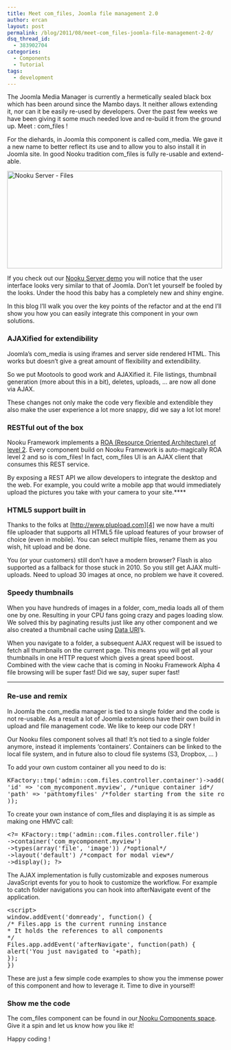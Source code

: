 ```yaml
---
title: Meet com_files, Joomla file management 2.0
author: ercan
layout: post
permalink: /blog/2011/08/meet-com_files-joomla-file-management-2-0/
dsq_thread_id:
  - 383902704
categories:
  - Components
  - Tutorial
tags:
  - development
---
```

The Joomla Media Manager is currently a hermetically sealed black box which has been around since the Mambo days. It neither allows extending it, nor can it be easily re-used by developers. Over the past few weeks we have been giving it some much needed love and re-build it from the ground up. Meet : com_files !

For the diehards, in Joomla this component is called com\_media. We gave it a new name to better reflect its use and to allow you to also install it in Joomla site. In good Nooku tradition com\_files is fully re-usable and extend-able.

[<img src="http://farm6.static.flickr.com/5106/5859545823_0c90031377.jpg" alt="Nooku Server - Files" width="500" height="227" />][1]

If you check out our [Nooku Server demo][2] you will notice that the user interface looks very similar to that of Joomla. Don’t let yourself be fooled by the looks. Under the hood this baby has a completely new and shiny engine.

In this blog I’ll walk you over the key points of the refactor and at the end I’ll show you how you can easily integrate this component in your own solutions.

<!--more-->

### AJAXified for extendibility

Joomla’s com_media is using iframes and server side rendered HTML. This works but doesn’t give a great amount of flexibility and extendibility.

So we put Mootools to good work and AJAXified it. File listings, thumbnail generation (more about this in a bit), deletes, uploads, … are now all done via AJAX.

These changes not only make the code very flexible and extendible they also make the user experience a lot more snappy, did we say a lot lot more!

### RESTful out of the box

Nooku Framework implements a [ROA (Resource Oriented Architecture) of level 2][3]. Every component build on Nooku Framework is auto-magically ROA level 2 and so is com\_files! In fact, com\_files UI is an AJAX client that consumes this REST service.

By exposing a REST API we allow developers to integrate the desktop and the web. For example, you could write a mobile app that would immediately upload the pictures you take with your camera to your site.****

### HTML5 support built in

Thanks to the folks at [http://www.plupload.com][4] we now have a multi file uploader that supports all HTML5 file upload features of your browser of choice (even in mobile). You can select multiple files, rename them as you wish, hit upload and be done.

You (or your customers) still don&#8217;t have a modern browser? Flash is also supported as a fallback for those stuck in 2010. So you still get AJAX multi-uploads. Need to upload 30 images at once, no problem we have it covered.

### Speedy thumbnails

When you have hundreds of images in a folder, com_media loads all of them one by one. Resulting in your CPU fans going crazy and pages loading slow. We solved this by paginating results just like any other component and we also created a thumbnail cache using [Data URI][5]’s.

When you navigate to a folder, a subsequent AJAX request will be issued to fetch all thumbnails on the current page. This means you will get all your thumbnails in one HTTP request which gives a great speed boost. Combined with the view cache that is coming in Nooku Framework Alpha 4 file browsing will be super fast! Did we say, super super fast!  
****

### Re-use and remix

In Joomla the com_media manager is tied to a single folder and the code is not re-usable. As a result a lot of Joomla extensions have their own build in upload and file management code. We like to keep our code DRY !

Our Nooku files component solves all that! It’s not tied to a single folder anymore, instead it implements ‘containers’. Containers can be linked to the local file system, and in future also to cloud file systems (S3, Dropbox, &#8230; )

To add your own custom container all you need to do is:

<pre class="brush: php; toolbar: false;">KFactory::tmp('admin::com.files.controller.container')-&gt;add(array(
'id' =&gt; 'com_mycomponent.myview', /*unique container id*/
'path' =&gt; 'pathtomyfiles' /*folder starting from the site root*/
));</pre>

To create your own instance of com_files and displaying it is as simple as making one HMVC call:

<pre class="brush: php; toolbar: false;">&lt;?= KFactory::tmp('admin::com.files.controller.file')
-&gt;container('com_mycomponent.myview')
-&gt;types(array('file', 'image')) /*optional*/
-&gt;layout('default') /*compact for modal view*/
-&gt;display(); ?&gt;</pre>

The AJAX implementation is fully customizable and exposes numerous JavaScript events for you to hook to customize the workflow. For example to catch folder navigations you can hook into afterNavigate event of the application.

<pre class="brush: js; toolbar: false;">&lt;script&gt;
window.addEvent('domready', function() {
/* Files.app is the current running instance
* It holds the references to all components
*/
Files.app.addEvent('afterNavigate', function(path) {
alert('You just navigated to '+path);
});
})</pre>

These are just a few simple code examples to show you the immense power of this component and how to leverage it. Time to dive in yourself!

### Show me the code

The com_files component can be found in our[ Nooku Components space][6]. Give it a spin and let us know how you like it!

Happy coding !

 [1]: http://www.flickr.com/photos/nooku/5859545823/ "Nooku Server - Files by Nooku, on Flickr"
 [2]: http://demo.nooku.org/administrator/index.php?option=com_files&view=files#/
 [3]: http://martinfowler.com/articles/richardsonMaturityModel.html#level2
 [4]: http://www.plupload.com/
 [5]: http://en.wikipedia.org/wiki/Data_URI_scheme
 [6]: https://nooku.assembla.com/spaces/nooku-components